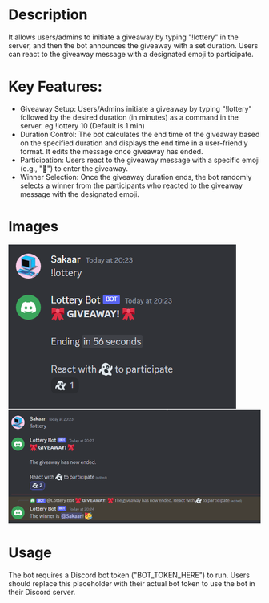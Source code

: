 # Description
It allows users/admins to initiate a giveaway by typing "!lottery" in the server, and then the bot announces the giveaway with a set duration. Users can react to the giveaway message with a designated emoji to participate.

# Key Features:

- Giveaway Setup: Users/Admins initiate a giveaway by typing "!lottery" followed by the desired duration (in minutes) as a command in the server. eg !lottery 10 (Default is 1 min)
- Duration Control: The bot calculates the end time of the giveaway based on the specified duration and displays the end time in a user-friendly format. It edits the message once giveaway has ended.
- Participation: Users react to the giveaway message with a specific emoji (e.g., "👻") to enter the giveaway.
- Winner Selection: Once the giveaway duration ends, the bot randomly selects a winner from the participants who reacted to the giveaway message with the designated emoji.

# Images

<img src="./SS/img1.png" alt="1">
<img src="./SS/img2.png" alt="1">


# Usage
The bot requires a Discord bot token ("BOT_TOKEN_HERE") to run. Users should replace this placeholder with their actual bot token to use the bot in their Discord server.





